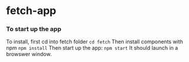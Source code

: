 # fetch-app

### To start up the app
To install, first cd into fetch folder
`cd fetch`
Then install components with npm
`npm install`
Then start up the app:
`npm start`
It should launch in a browswer window.


